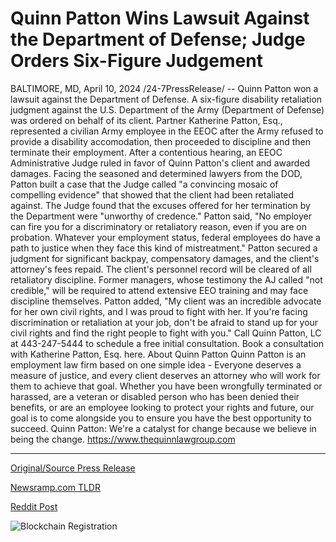 # Quinn Patton Wins Lawsuit Against the Department of Defense; Judge Orders Six-Figure Judgement

BALTIMORE, MD, April 10, 2024 /24-7PressRelease/ -- Quinn Patton won a lawsuit against the Department of Defense. A six-figure disability retaliation judgment against the U.S. Department of the Army (Department of Defense) was ordered on behalf of its client. Partner Katherine Patton, Esq., represented a civilian Army employee in the EEOC after the Army refused to provide a disability accomodation, then proceeded to discipline and then terminate their employment. After a contentious hearing, an EEOC Administrative Judge ruled in favor of Quinn Patton's client and awarded damages.  Facing the seasoned and determined lawyers from the DOD, Patton built a case that the Judge called "a convincing mosaic of compelling evidence" that showed that the client had been retaliated against. The Judge found that the excuses offered for her termination by the Department were "unworthy of credence."   Patton said, "No employer can fire you for a discriminatory or retaliatory reason, even if you are on probation. Whatever your employment status, federal employees do have a path to justice when they face this kind of mistreatment."   Patton secured a judgment for significant backpay, compensatory damages, and the client's attorney's fees repaid. The client's personnel record will be cleared of all retaliatory discipline. Former managers, whose testimony the AJ called "not credible," will be required to attend extensive EEO training and may face discipline themselves.  Patton added, "My client was an incredible advocate for her own civil rights, and I was proud to fight with her. If you're facing discrimination or retaliation at your job, don't be afraid to stand up for your civil rights and find the right people to fight with you." Call Quinn Patton, LC at 443-247-5444 to schedule a free initial consultation. Book a consultation with Katherine Patton, Esq. here.  About Quinn Patton  Quinn Patton is an employment law firm based on one simple idea - Everyone deserves a measure of justice, and every client deserves an attorney who will work for them to achieve that goal. Whether you have been wrongfully terminated or harassed, are a veteran or disabled person who has been denied their benefits, or are an employee looking to protect your rights and future, our goal is to come alongside you to ensure you have the best opportunity to succeed.   Quinn Patton: We're a catalyst for change because we believe in being the change.   https://www.thequinnlawgroup.com 

---

[Original/Source Press Release](https://www.24-7pressrelease.com/press-release/509932/quinn-patton-wins-lawsuit-against-the-department-of-defense-judge-orders-six-figure-judgement)
                    

[Newsramp.com TLDR](None) 



[Reddit Post](https://www.reddit.com/r/newsramp/comments/1c0fmoa/quinn_patton_wins_major_disability_retaliation/) 



![Blockchain Registration](https://cdn.newsramp.app/24-7PressRelease/qrcode/244/10/vastcMCY.webp)